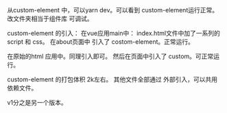 从custom-element 中，可以yarn dev。可以看到 custom-element运行正常。
改文件夹相当于组件库 可调试。


custom-element 的引入：
在vue应用main中：
index.html文件中加了一系列的 script 和 css。
在about页面中 引入了  costom-element。正常运行。

在原始的html 应用中。同理引入即可。
然后在页面中引入了 custom。可正常运行。

custom-element 的打包体积 2k左右。
其他文件全部通过 外部引入，可以共用依赖文件。


v1分之是另一个版本。
